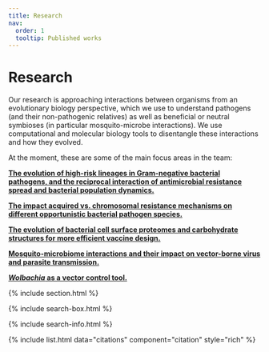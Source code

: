 ```yaml
---
title: Research
nav:
  order: 1
  tooltip: Published works
---
```


# <i class="fas fa-microscope"></i>Research

Our research is approaching interactions between organisms from an evolutionary biology perspective, which we use to understand pathogens (and their non-pathogenic relatives) as well as beneficial or neutral symbioses (in particular mosquito-microbe interactions). We use computational and molecular biology tools to disentangle these interactions and how they evolved. 

At the moment, these are some of the main focus areas in the team:

**[The evolution of high-risk lineages in Gram-negative bacterial pathogens, and the reciprocal interaction of antimicrobial resistance spread and bacterial population dynamics.](research/AMR_website.md)**

**[The impact acquired vs. chromosomal resistance mechanisms on different opportunistic bacterial pathogen species.](research/intrinsic_website.md)**

**[The evolution of bacterial cell surface proteomes and carbohydrate structures for more efficient vaccine design.](research/OM_website.md)**

**[Mosquito-microbiome interactions and their impact on vector-borne virus and parasite transmission.](research/microbiome_website.md)**

**[_Wolbachia_ as a vector control tool.](research/Wolbachia_website.md)**

{% include section.html %}

{% include search-box.html %}

{% include search-info.html %}

{% include list.html data="citations" component="citation" style="rich" %}
